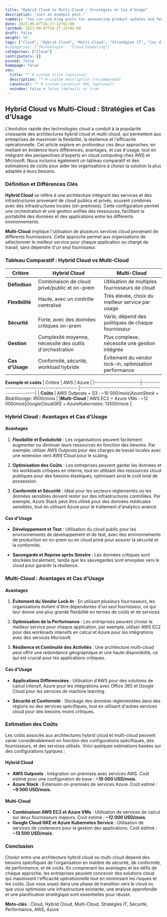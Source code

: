 ```yaml
---
title: "Hybrid Cloud vs Multi-Cloud : Stratégies et Cas d'Usage"
description: "Just an example post."
summary: "You can use blog posts for announcing product updates and features."
date: 2023-09-07T16:27:22+02:00
lastmod: 2023-09-07T16:27:22+02:00
draft: false
weight: 50
tags: ["Cloud", "Hybrid Cloud", "Multi-Cloud", "Stratégies IT", "Cas d'Usage", "AWS", "Azure"]
#categories: ["Technologie", "Cloud Computing"]
categories: ["Cloud"]
contributors: []
pinned: false
homepage: false
seo:
  title: "" # custom title (optional)
  description: "" # custom description (recommended)
  canonical: "" # custom canonical URL (optional)
  noindex: false # false (default) or true
---
```


## Hybrid Cloud vs Multi-Cloud : Stratégies et Cas d'Usage

L'évolution rapide des technologies cloud a conduit à la popularité croissante des architectures hybrid cloud et multi-cloud, qui permettent aux entreprises de maximiser la flexibilité, la résilience et l'efficacité opérationnelle. Cet article explore en profondeur ces deux approches, en mettant en évidence leurs différences, avantages, et cas d'usage, tout en intégrant des perspectives d'experts en cloud computing chez AWS et Microsoft. Nous incluons également un tableau comparatif et des estimations de coûts pour aider les organisations à choisir la solution la plus adaptée à leurs besoins.

### Définition et Différences Clés

**Hybrid Cloud** se réfère à une architecture intégrant des services et des infrastructures provenant de cloud publics et privés, souvent combinés avec des infrastructures locales (on-premises). Cette configuration permet une orchestration et une gestion unifiée des ressources, facilitant la portabilité des données et des applications entre les différents environnements.

**Multi-Cloud** implique l'utilisation de plusieurs services cloud provenant de différents fournisseurs. Cette approche permet aux organisations de sélectionner le meilleur service pour chaque application ou charge de travail, sans dépendre d'un seul fournisseur.

### Tableau Comparatif : Hybrid Cloud vs Multi-Cloud


| Critère               | Hybrid Cloud                                 | Multi-Cloud                                      |
|-----------------------|----------------------------------------------|--------------------------------------------------|
| **Définition**        | Combinaison de cloud privé/public et on-prem | Utilisation de multiples fournisseurs de cloud   |
| **Flexibilité**       | Haute, avec un contrôle centralisé           | Très élevée, choix du meilleur service par usage |
| **Sécurité**          | Forte, avec des données critiques on-prem    | Varie, dépend des politiques de chaque fournisseur |
| **Gestion**           | Complexité moyenne, nécessite des outils d'orchestration | Plus complexe, nécessite une gestion intégrée |
| **Cas d'Usage**       | Conformité, sécurité, workload hybride       | Évitement du vendor lock-in, optimisation performance |

**Exemple et coûts**
| Critère               | AWS                                          | Azure                                                 |
|-----------------------|--------------------------------------------- |-------------------------------------------------------|
| **Coûts**             | AWS Outposts + S3 : ~10 000$/mois            | Azure Stack + Blob Storage : ~9 500$/mois             |
|**Multi-Cloud**        | AWS EC2 + Azure VMs : ~12 000$/mois          | Google Cloud GKE + Azure Kubernetes : ~13 500$/mois   |

### Hybrid Cloud : Avantages et Cas d'Usage

#### Avantages

1. **Flexibilité et Évolutivité** : Les organisations peuvent facilement augmenter ou diminuer leurs ressources en fonction des besoins. Par exemple, utiliser AWS Outposts pour des charges de travail locales avec une extension vers AWS Cloud pour le scaling.

2. **Optimisation des Coûts** : Les entreprises peuvent garder les données et les workloads critiques en interne, tout en utilisant des ressources cloud publiques pour des besoins élastiques, optimisant ainsi le coût total de possession.

3. **Conformité et Sécurité** : Idéal pour les secteurs réglementés où les données sensibles doivent rester sur des infrastructures contrôlées. Par exemple, Azure Stack peut être utilisé pour des données médicales sensibles, tout en utilisant Azure pour le traitement d'analytics avancé.

#### Cas d'Usage

- **Développement et Test** : Utilisation du cloud public pour les environnements de développement et de test, avec des environnements de production en on-prem ou en cloud privé pour assurer la sécurité et la conformité.

- **Sauvegarde et Reprise après Sinistre** : Les données critiques sont stockées localement, tandis que les sauvegardes sont envoyées vers le cloud pour garantir la résilience.

### Multi-Cloud : Avantages et Cas d'Usage

#### Avantages

1. **Évitement du Vendor Lock-In** : En utilisant plusieurs fournisseurs, les organisations évitent d'être dépendantes d'un seul fournisseur, ce qui leur donne une plus grande flexibilité en termes de coûts et de services.

2. **Optimisation de la Performance** : Les entreprises peuvent choisir le meilleur service pour chaque application, par exemple, utiliser AWS EC2 pour des workloads intensifs en calcul et Azure pour les intégrations avec des services Microsoft.

3. **Résilience et Continuité des Activités** : Une architecture multi-cloud peut offrir une redondance géographique et une haute disponibilité, ce qui est crucial pour les applications critiques.

#### Cas d'Usage

- **Applications Différenciées** : Utilisation d'AWS pour des solutions de calcul intensif, Azure pour les intégrations avec Office 365 et Google Cloud pour les services de machine learning.

- **Sécurité et Conformité** : Stockage des données réglementées dans des régions ou des services spécifiques, tout en utilisant d'autres services cloud pour des besoins moins critiques.

### Estimation des Coûts

Les coûts associés aux architectures hybrid cloud et multi-cloud peuvent varier considérablement en fonction des configurations spécifiques, des fournisseurs, et des services utilisés. Voici quelques estimations basées sur des configurations typiques :

#### Hybrid Cloud

- **AWS Outposts** : Intégration on-premises avec services AWS. Coût estimé pour une configuration de base : **~10 000 USD/mois**.
- **Azure Stack** : Extension on-premises de services Azure. Coût estimé : **~9 500 USD/mois**.

#### Multi-Cloud

- **Combinaison AWS EC2 et Azure VMs** : Utilisation de services de calcul sur deux fournisseurs majeurs. Coût estimé : **~12 000 USD/mois**.
- **Google Cloud GKE et Azure Kubernetes Service** : Utilisation de services de conteneurs pour la gestion des applications. Coût estimé : **~13 500 USD/mois**.

### Conclusion

Choisir entre une architecture hybrid cloud ou multi-cloud dépend des besoins spécifiques de l'organisation en matière de sécurité, de conformité, de performance, et de coûts. En comprenant les avantages et les défis de chaque approche, les entreprises peuvent concevoir des solutions cloud qui maximisent l'efficacité opérationnelle tout en minimisant les risques et les coûts. Que vous soyez dans une phase de transition vers le cloud ou que vous optimisiez une infrastructure existante, une analyse approfondie et une planification stratégique sont essentielles pour réussir.

**Mots-clés** : Cloud, Hybrid Cloud, Multi-Cloud, Stratégies IT, Sécurité, Performance, AWS, Azure
